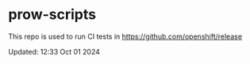 # prow-scripts

This repo is used to run CI tests in https://github.com/openshift/release

Updated: 12:33 Oct 01 2024
